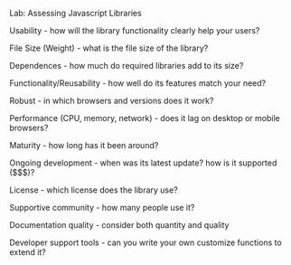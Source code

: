 Lab: Assessing Javascript Libraries

Usability - how will the library functionality clearly help your users?

File Size (Weight) - what is the file size of the library?

Dependences - how much do required libraries add to its size?

Functionality/Reusability - how well do its features match your need?

Robust - in which browsers and versions does it work?

Performance (CPU, memory, network) - does it lag on desktop or mobile browsers?

Maturity - how long has it been around?

Ongoing development - when was its latest update? how is it supported ($$$)?

License - which license does the library use?

Supportive community - how many people use it?

Documentation quality - consider both quantity and quality

Developer support tools - can you write your own customize functions to extend it?